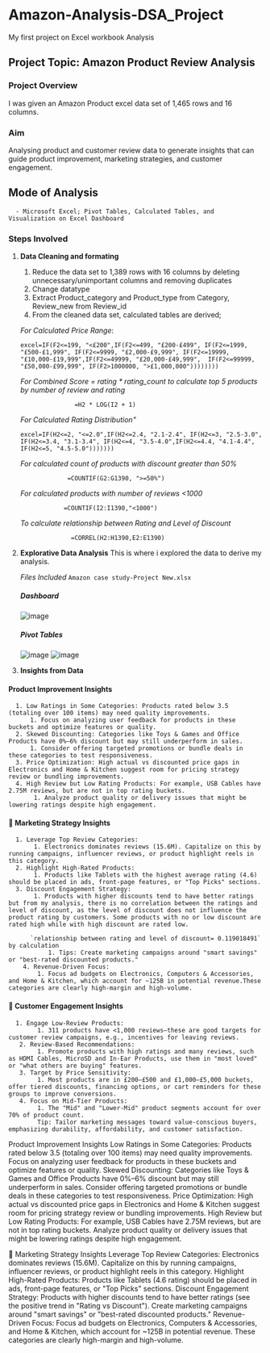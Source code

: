 # Amazon-Analysis-DSA_Project
My first project on Excel workbook Analysis

 ## Project Topic: Amazon Product Review Analysis
 ### Project Overview
 I was given an Amazon Product excel data set of 1,465 rows and 16 columns.
 ### Aim 
 Analysing product and customer review data to generate insights that can guide product improvement, marketing strategies, and customer engagement.
 
 ## Mode of Analysis
      - Microsoft Excel; Pivot Tables, Calculated Tables, and Visualization on Excel Dashboard
 ### Steps Involved
  1. **Data Cleaning and formating**
      1. Reduce the data set to 1,389 rows with 16 columns by deleting unnecessary/unimportant columns and removing duplicates
      2. Change datatype
      3. Extract Product_category and Product_type from Category, Review_new from Review_id
      4. From the cleaned data set, calculated tables are derived;

       *For Calculated Price Range*:
             <pre>
            ```excel=IF(F2<=199, "<£200",IF(F2<=499, "£200-£499",
             IF(F2<=1999, "£500-£1,999", IF(F2<=9999, "£2,000-£9,999",
             IF(F2<=19999, "£10,000-£19,999",IF(F2<=49999, "£20,000-£49,999", 
             IF(F2<=99999, "£50,000-£99,999", IF(F2>1000000, ">£1,000,000")))))))) ```
         </pre>

        *For Combined Score = rating * rating_count to calculate top 5 products by number of review and rating*

                        =H2 * LOG(I2 + 1) 

        *For Calculated Rating Distribution"*
                <pre>
                ``` excel=IF(H2<=2, "<=2.0",IF(H2<=2.4, "2.1-2.4",
                    IF(H2<=3, "2.5-3.0", IF(H2<=3.4, "3.1-3.4",
                    IF(H2<=4, "3.5-4.0",IF(H2<=4.4, "4.1-4.4", IF(H2<=5, "4.5-5.0"))))))) ```
                </pre>
                
        *For calculated count of products with discount greater than 50%*

                      =COUNTIF(G2:G1390, ">=50%")
     
        *For calculated products with number of reviews <1000*

                     =COUNTIF(I2:I1390,"<1000")

        *To calculate relationship between Rating and Level of Discount*

                       =CORREL(H2:H1390,E2:E1390)
     
   2. **Explorative Data Analysis**
          This is where i explored the data to derive my analysis.

      *Files Included*
           `Amazon case study-Project New.xlsx`

       ##### Dashboard
        ![image](https://github.com/user-attachments/assets/e904e763-2c97-45bd-b6df-518271fccf10)
       ##### Pivot Tables
        ![image](https://github.com/user-attachments/assets/5634429a-bd59-460c-bded-cf26e2a5409e)
        ![image](https://github.com/user-attachments/assets/9a7ed91b-ac70-423d-9bcd-7e5e8136b96d)

   3.  **Insights from Data**

  #### Product Improvement Insights
      1. Low Ratings in Some Categories: Products rated below 3.5 (totaling over 100 items) may need quality improvements.
          1. Focus on analyzing user feedback for products in these buckets and optimize features or quality.
      2. Skewed Discounting: Categories like Toys & Games and Office Products have 0%–6% discount but may still underperform in sales.
          1. Consider offering targeted promotions or bundle deals in these categories to test responsiveness.
      3. Price Optimization: High actual vs discounted price gaps in Electronics and Home & Kitchen suggest room for pricing strategy review or bundling improvements.
      4. High Review but Low Rating Products: For example, USB Cables have 2.75M reviews, but are not in top rating buckets.
           1. Analyze product quality or delivery issues that might be lowering ratings despite high engagement.
           
  #### 📢 Marketing Strategy Insights
      1. Leverage Top Review Categories:
           1. Electronics dominates reviews (15.6M). Capitalize on this by running campaigns, influencer reviews, or product highlight reels in this category.
      2. Highlight High-Rated Products:
           1. Products like Tablets with the highest average rating (4.6) should be placed in ads, front-page features, or "Top Picks" sections.
      3. Discount Engagement Strategy:
           1. Products with higher discounts tend to have better ratings but from my analysis, there is no correlation between the ratings and level of discount, as the level of discount does not influence the product rating by customers. Some products with no or low discount are rated high while with high discount are rated low.
      
          `relationship between rating and level of discount= 0.119018491` by calculation
               1. Tips: Create marketing campaigns around "smart savings" or "best-rated discounted products."
        4. Revenue-Driven Focus:
            1. Focus ad budgets on Electronics, Computers & Accessories, and Home & Kitchen, which account for ~125B in potential revenue.These categories are clearly high-margin and high-volume.

   #### 👥 Customer Engagement Insights
      1. Engage Low-Review Products:
            1. 311 products have <1,000 reviews—these are good targets for customer review campaigns, e.g., incentives for leaving reviews.
       2. Review-Based Recommendations:
            1. Promote products with high ratings and many reviews, such as HDMI Cables, MicroSD and In-Ear Products, use them in "most loved" or "what others are buying" features.
       3. Target by Price Sensitivity:
            1. Most products are in £200–£500 and £1,000–£5,000 buckets, offer tiered discounts, financing options, or cart reminders for these groups to improve conversions.
       4. Focus on Mid-Tier Products:
            1. The "Mid" and "Lower-Mid" product segments account for over 70% of product count.
            Tip: Tailor marketing messages toward value-conscious buyers, emphasizing durability, affordability, and customer satisfaction.

Product Improvement Insights
Low Ratings in Some Categories:
Products rated below 3.5 (totaling over 100 items) may need quality improvements.
Focus on analyzing user feedback for products in these buckets and optimize features or quality.
Skewed Discounting:
Categories like Toys & Games and Office Products have 0%–6% discount but may still underperform in sales.
Consider offering targeted promotions or bundle deals in these categories to test responsiveness.
Price Optimization:
High actual vs discounted price gaps in Electronics and Home & Kitchen suggest room for pricing strategy review or bundling improvements.
High Review but Low Rating Products:
For example, USB Cables have 2.75M reviews, but are not in top rating buckets.
Analyze product quality or delivery issues that might be lowering ratings despite high engagement.

📢 Marketing Strategy Insights
Leverage Top Review Categories:
Electronics dominates reviews (15.6M). Capitalize on this by running campaigns, influencer reviews, or product highlight reels in this category.
Highlight High-Rated Products:
Products like Tablets (4.6 rating) should be placed in ads, front-page features, or "Top Picks" sections.
Discount Engagement Strategy:
Products with higher discounts tend to have better ratings (see the positive trend in "Rating vs Discount").
Create marketing campaigns around "smart savings" or "best-rated discounted products."
Revenue-Driven Focus:
Focus ad budgets on Electronics, Computers & Accessories, and Home & Kitchen, which account for ~125B in potential revenue.
These categories are clearly high-margin and high-volume.


  
      

          

      
          
      
